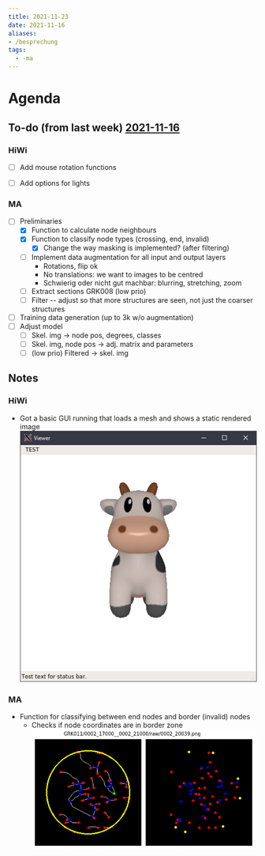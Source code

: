 ```yaml
---
title: 2021-11-23
date: 2021-11-16
aliases:
- /besprechung
tags:
  - -ma
---
```


# Agenda

## To-do (from last week) [2021-11-16](unlisted/minutes/2021-11-16-static.md)
### HiWi
* [ ] Add mouse rotation functions
* [ ] Add options for lights


### MA
* [ ] Preliminaries
	* [x] Function to calculate node neighbours
	* [x] Function to classify node types (crossing, end, invalid)
		* [x] Change the way masking is implemented? (after filtering)
	* [ ] Implement data augmentation for all input and output layers
		* Rotations, flip ok
		* No translations: we want to images to be centred
		* Schwierig oder nicht gut machbar: blurring, stretching, zoom
	* [ ] Extract sections GRK008 (low prio)
	* [ ] Filter -- adjust so that more structures are seen, not just the coarser structures
* [ ] Training data generation (up to 3k w/o augmentation)
* [ ] Adjust model
	* [ ] Skel. img -> node pos, degrees, classes
	* [ ] Skel. img, node pos -> adj. matrix and parameters
	* [ ] (low prio) Filtered -> skel. img

## Notes
### HiWi
* Got a basic GUI running that loads a mesh and shows a static rendered image
	![](/unlisted/minutes/initial-gui-static.png)
	
### MA
* Function for classifying between end nodes and border (invalid) nodes
	* Checks if node coordinates are in border zone
	    ![](/unlisted/minutes/classified-nodes.png)